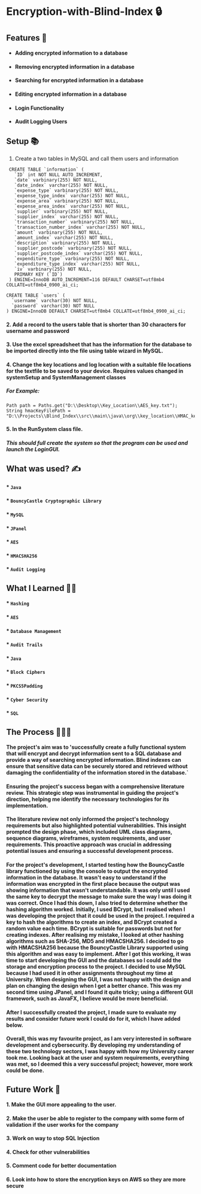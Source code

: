 # Encryption-with-Blind-Index 🔒

## Features 💯

* #### Adding encrypted information to a database
* #### Removing encrypted information in a database
* #### Searching for encrypted information in a database
* #### Editing encrypted information in a database
* #### Login Functionality
* #### Audit Logging Users

## Setup 📚

1. Create a two tables in MySQL and call them users and information
```
 CREATE TABLE `information` (
   `ID` int NOT NULL AUTO_INCREMENT,
   `date` varbinary(255) NOT NULL,
   `date_index` varchar(255) NOT NULL,
   `expense_type` varbinary(255) NOT NULL,
   `expense_type_index` varchar(255) NOT NULL,
   `expense_area` varbinary(255) NOT NULL,
   `expense_area_index` varchar(255) NOT NULL,
   `supplier` varbinary(255) NOT NULL,
   `supplier_index` varchar(255) NOT NULL,
   `transaction_number` varbinary(255) NOT NULL,
   `transaction_number_index` varchar(255) NOT NULL,
   `amount` varbinary(255) NOT NULL,
   `amount_index` varchar(255) NOT NULL,
   `description` varbinary(255) NOT NULL,
   `supplier_postcode` varbinary(255) NOT NULL,
   `supplier_postcode_index` varchar(255) NOT NULL,
   `expenditure_type` varbinary(255) NOT NULL,
   `expenditure_type_index` varchar(255) NOT NULL,
   `iv` varbinary(255) NOT NULL,
   PRIMARY KEY (`ID`)
 ) ENGINE=InnoDB AUTO_INCREMENT=116 DEFAULT CHARSET=utf8mb4 COLLATE=utf8mb4_0900_ai_ci;
 ```
 ```
 CREATE TABLE `users` (
   `username` varchar(30) NOT NULL,
   `password` varchar(30) NOT NULL
 ) ENGINE=InnoDB DEFAULT CHARSET=utf8mb4 COLLATE=utf8mb4_0900_ai_ci;
 ```

#### 2. Add a record to the users table that is shorter than 30 characters for username and password

#### 3. Use the excel spreadsheet that has the information for the database to be imported directly into the file using table wizard in MySQL.

#### 4. Change the key locations and log location with a suitable file locations for the textfile to be saved to your device. Requires values changed in systemSetup and SystemManagement classes

##### For Example:

```
Path path = Paths.get("D:\\Desktop\\Key_Location\\AES_key.txt");
String hmacKeyFilePath = "D:\\Projects\\Blind_Index\\src\\main\\java\\org\\key_location\\HMAC_key.txt";
```

#### 5. In the RunSystem class file. 

##### This should full create the system so that the program can be used and launch the LoginGUI.

## What was used? ✍️

#### *  ``Java``
#### *  ``BouncyCastle Cryptographic Library``
#### *  ``MySQL``
#### *  ``JPanel``
#### *  ``AES``
#### *  ``HMACSHA256``
#### *  ``Audit Logging``

## What I Learned 🧑‍🎓

#### * ``Hashing``
#### * ``AES``
#### * ``Database Management``
#### * ``Audit Trails``
#### * ``Java``
#### * ``Block Ciphers``
#### * ``PKCS5Padding``
#### * ``Cyber Security``
#### * ``SQL``

## The Process 👩🏽‍🍳  

#### The project's aim was to 'successfully create a fully functional system that will encrypt and decrypt information sent to a SQL database and provide a way of searching encrypted information. Blind indexes can ensure that sensitive data can be securely stored and retrieved without damaging the confidentiality of the information stored in the database.`

#### Ensuring the project's success began with a comprehensive literature review. This strategic step was instrumental in guiding the project's direction, helping me identify the necessary technologies for its implementation.

#### The literature review not only informed the project's technology requirements but also highlighted potential vulnerabilities. This insight prompted the design phase, which included UML class diagrams, sequence diagrams, wireframes, system requirements, and user requirements. This proactive approach was crucial in addressing potential issues and ensuring a successful development process. 

#### For the project's development, I started testing how the BouncyCastle library functioned by using the console to output the encrypted information in the database. It wasn't easy to understand if the information was encrypted in the first place because the output was showing information that wasn't understandable. It was only until I used the same key to decrypt the message to make sure the way I was doing it was correct. Once I had this down, I also tried to determine whether the hashing algorithm worked. Initially, I used BCrypt, but I realised when I was developing the project that it could be used in the project. I required a key to hash the algorithms to create an index, and BCrypt created a random value each time. BCrypt is suitable for passwords but not for creating indexes. After realising my mistake, I looked at other hashing algorithms such as SHA-256, MD5 and HMACSHA256. I decided to go with HMACSHA256 because the BouncyCastle Library supported using this algorithm and was easy to implement. After I got this working, it was time to start developing the GUI and the databases so I could add the storage and encryption process to the project. I decided to use MySQL because I had used it in other assignments throughout my time at University. When designing the GUI, I was not happy with the design and plan on changing the design when I get a better chance. This was my second time using JPanel, and I found it quite tricky; using a different GUI framework, such as JavaFX, I believe would be more beneficial.  

#### After I successfully created the project, I made sure to evaluate my results and consider future work I could do for it, which I have added below. 

#### Overall, this was my favourite project, as I am very interested in software development and cybersecurity. By developing my understanding of these two technology sectors, I was happy with how my University career took me. Looking back at the user and system requirements, everything was met, so I deemed this a very successful project; however, more work could be done. 

## Future Work 🔮

#### 1. Make the GUI more appealing to the user.
#### 2. Make the user be able to register to the company with some form of validation if the user works for the company
#### 3. Work on way to stop SQL Injection 
#### 4. Check for other vulnerabilities
#### 5. Comment code for better documentation
#### 6. Look into how to store the encryption keys on AWS so they are more secure
